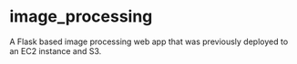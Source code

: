 # image_processing
A Flask based image processing web app that was previously deployed to an EC2 instance and S3.
